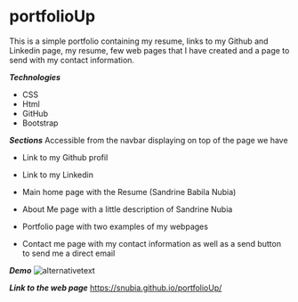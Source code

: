 # portfolioUp
This is a simple portfolio containing my resume, links to my Github and Linkedin page, my resume, few web pages that I have created and a page to send with my contact information.

**_Technologies_**

- CSS
- Html
- GitHub
- Bootstrap

**_Sections_**
Accessible from the navbar displaying on top of the page we have
- Link to my Github profil
- Link to my Linkedin

- Main home page with the Resume (Sandrine Babila Nubia)
- About Me page with a little description of Sandrine Nubia 
- Portfolio page with two examples of my webpages
- Contact me page with my contact information as well as a send button to send me a direct email

**_Demo_**
![alternativetext](subfolder/hub.JPG)

**_Link to the web page_**
https://snubia.github.io/portfolioUp/

